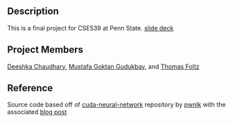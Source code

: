 ## Description
This is a final project for CSE539 at Penn State. [slide deck](https://docs.google.com/presentation/d/15WP6Bkg6LFE5WJt-0oKOwfwYS_zuirfw/edit?usp=sharing&ouid=115947394612688784412&rtpof=true&sd=true)
## Project Members
[Deeshka Chaudhary](https://github.com/deekshach), [Mustafa Goktan Gudukbay](https://github.com/goktangudukbay), and [Thomas Foltz](https://github.com/thomasfoltz)
## Reference
Source code based off of [cuda-neural-network](https://github.com/pwlnk/cuda-neural-network) repository by [pwnlk](https://github.com/pwlnk) with the associated [blog post](https://luniak.io/cuda-neural-network-implementation-part-1/)
